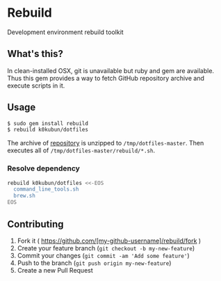 # Rebuild

Development environment rebuild toolkit

## What's this?

In clean-installed OSX, git is unavailable but ruby and gem are available.
Thus this gem provides a way to fetch GitHub repository archive and execute scripts in it.

## Usage

```bash
$ sudo gem install rebuild
$ rebuild k0kubun/dotfiles
```

The archive of [repository](https://github.com/k0kubun/dotfiles) is unzipped to `/tmp/dotfiles-master`.
Then executes all of `/tmp/dotfiles-master/rebuild/*.sh`.

### Resolve dependency

```bash
rebuild k0kubun/dotfiles <<-EOS
  command_line_tools.sh
  brew.sh
EOS
```

## Contributing

1. Fork it ( https://github.com/[my-github-username]/rebuild/fork )
2. Create your feature branch (`git checkout -b my-new-feature`)
3. Commit your changes (`git commit -am 'Add some feature'`)
4. Push to the branch (`git push origin my-new-feature`)
5. Create a new Pull Request

